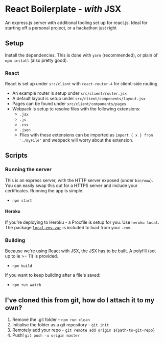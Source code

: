 # React Boilerplate - _with_ JSX
An express.js server with additional tooling set up for react.js. Ideal for starting off a personal project, or a hackathon just right

## Setup
Install the dependencies. This is done with `yarn` (recommended), or plain ol' `npm install` (also pretty good).

### React
React is set up under `src/client` with `react-router-4` for client-side routing. 

- An example router is setup under `src/client/router.jsx`
- A default layout is setup under `src/client/components/layout.jsx`
- Pages can be found under `src/client/components/pages`
- Webpack is setup to resolve files with the following extensions:
  - `.jsx`
  - `.js`
  - `.css`
  - `.json`
  - Files with these extensions can be imported as `import { x } from './myFile'` and webpack will worry about the extension.

## Scripts

### Running the server
This is an express server, with the HTTP server exposed (under `bin/www`). You can easily swap this out for a HTTPS server and include your certificates. Running the app is simple:

- `npm start`

#### Heroku

If you're deploying to Heroku - a Procfile is setup for you. Use `heroku local`. The package [`local-env-var`](https://www.npmjs.com/package/local-env-var) is included to load from your `.env`.

### Building
Because we're using React with JSX, the JSX has to be built. A polyfill (set up to ie >= 11) is provided.

- `npm build`

If you want to keep building after a file's saved:

- `npm run watch`

## I've cloned this from git, how do I attach it to my own?

1. Remove the .git folder - `npm run clean`
2. Initialise the folder as a git repository - `git init`
3. Remotely add your repo - `git remote add origin ${path-to-git-repo}`
4. Push! `git push -u origin master`
